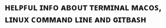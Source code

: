 
<div align="left">
   <h1>ʜᴇʟᴩꜰᴜʟ ɪɴꜰᴏ ᴀʙᴏᴜᴛ ᴛᴇʀᴍɪɴᴀʟ ᴍᴀᴄᴏꜱ, ʟɪɴᴜx ᴄᴏᴍᴍᴀɴᴅ ʟɪɴᴇ ᴀɴᴅ ɢɪᴛʙᴀꜱʜ</h1>
 </div>
